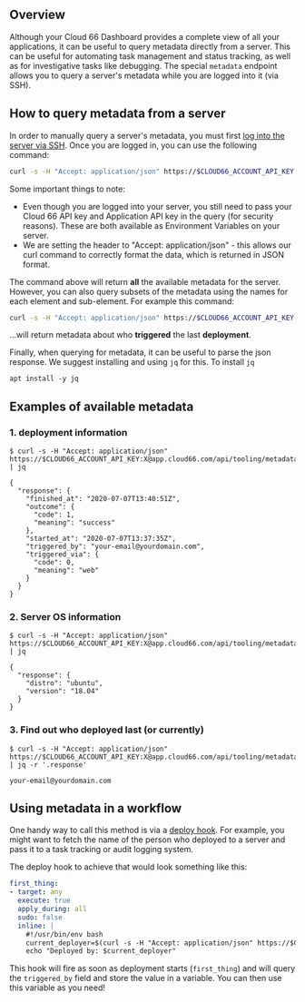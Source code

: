## Overview

Although your Cloud 66 Dashboard provides a complete view of all your applications, it can be useful to query metadata directly from a server. This can be useful for automating task management and status tracking, as well as for investigative tasks like debugging. The special `metadata` endpoint allows you to query a server's metadata while you are logged into it (via SSH).

## How to query metadata from a server

In order to manually query a server's metadata, you must first [log into the server via SSH](/{{page.collection}}/how-to-guides/common-tools/ssh-to-server.html). Once you are logged in, you can use the following command:

```bash
curl -s -H "Accept: application/json" https://$CLOUD66_ACCOUNT_API_KEY:X@app.cloud66.com/api/tooling/metadata/$CLOUD66_APPLICATION_API_KEY
```

Some important things to note:

- Even though you are logged into your server, you still need to pass your Cloud 66 API key and Application API key in the query (for security reasons). These are both available as Environment Variables on your server.
- We are setting the header to "Accept: application/json" - this allows our curl command to correctly format the data, which is returned in JSON format.

The command above will return **all** the available metadata for the server. However, you can also query subsets of the metadata using the names for each element and sub-element. For example this command:

```bash
curl -s -H "Accept: application/json" https://$CLOUD66_ACCOUNT_API_KEY:X@app.cloud66.com/api/tooling/metadata/$CLOUD66_APPLICATION_API_KEY/deployment/triggered_by
```

...will return metadata about who **triggered** the last **deployment**. 

Finally, when querying for metadata, it can be useful to parse the json response. We suggest installing and using `jq` for this. To install `jq`

```shell
apt install -y jq
```

## Examples of available metadata

### 1. deployment information

```shell
$ curl -s -H "Accept: application/json" https://$CLOUD66_ACCOUNT_API_KEY:X@app.cloud66.com/api/tooling/metadata/$CLOUD66_APPLICATION_API_KEY/deployment | jq

{
  "response": {
    "finished_at": "2020-07-07T13:40:51Z",
    "outcome": {
      "code": 1,
      "meaning": "success"
    },
    "started_at": "2020-07-07T13:37:35Z",
    "triggered_by": "your-email@yourdomain.com",
    "triggered_via": {
      "code": 0,
      "meaning": "web"
    }
  }
}
```

### 2. Server OS information

```shell
$ curl -s -H "Accept: application/json" https://$CLOUD66_ACCOUNT_API_KEY:X@app.cloud66.com/api/tooling/metadata/$CLOUD66_APPLICATION_API_KEY/server/os | jq

{
  "response": {
    "distro": "ubuntu",
    "version": "18.04"
  }
}
```

### 3. Find out who deployed last (or currently)

```shell
$ curl -s -H "Accept: application/json" https://$CLOUD66_ACCOUNT_API_KEY:X@app.cloud66.com/api/tooling/metadata/$CLOUD66_APPLICATION_API_KEY/deployment/triggered_by | jq -r '.response'

your-email@yourdomain.com
```

## Using metadata in a workflow

One handy way to call this method is via a [deploy hook](/{{page.collection}}/tutorials/deploy-hooks.html). For example, you might want to fetch the name of the person who deployed to a server and pass it to a task tracking or audit logging system.

The deploy hook to achieve that would look something like this:

```yaml
first_thing:
- target: any
  execute: true
  apply_during: all 
  sudo: false
  inline: |
    #!/usr/bin/env bash
    current_deployer=$(curl -s -H "Accept: application/json" https://$CLOUD66_ACCOUNT_API_KEY:X@app.cloud66.com/api/tooling/metadata/$CLOUD66_APPLICATION_API_KEY/deployment/triggered_by | jq -r '.response')
    echo "Deployed by: $current_deployer"
```

This hook will fire as soon as deployment starts (`first_thing`) and will query the `triggered_by` field and store the value in a variable. You can then use this variable as you need!